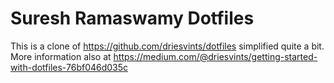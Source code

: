 # Suresh Ramaswamy Dotfiles

This is a clone of https://github.com/driesvints/dotfiles simplified quite a bit. More information also at https://medium.com/@driesvints/getting-started-with-dotfiles-76bf046d035c
